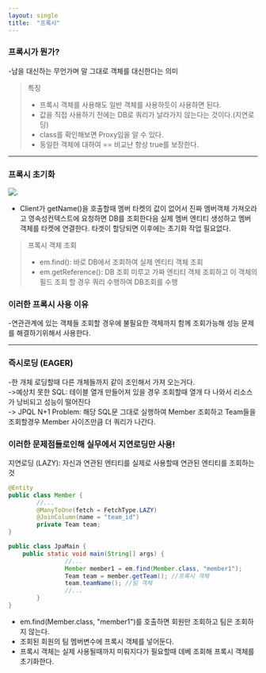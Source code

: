 ```yaml
---
layout: single
title:  "프록시"
---
```


### 프록시가 뭔가?
-남을 대신하는 무언가며 말 그대로 객체를 대신한다는 의미

>특징
 >- 프록시 객체를 사용해도 일반 객체를 사용하듯이 사용하면 된다.
 >- 값을 직접 사용하기 전에는 DB로 쿼리가 날라가지 않는다는 것이다.(지연로딩)
 >- class를 확인해보면  Proxy임을 알 수 있다.
 >- 동일한 객체에 대하여 == 비교난 항상 true를 보장한다.
 
 ---
 
### 프록시 초기화
![.](https://velog.velcdn.com/cloudflare/imcool2551/40509125-dc3d-4e91-9b2d-986c194e252c/%E1%84%89%E1%85%B3%E1%84%8F%E1%85%B3%E1%84%85%E1%85%B5%E1%86%AB%E1%84%89%E1%85%A3%E1%86%BA%202022-04-07%20%E1%84%8B%E1%85%A9%E1%84%92%E1%85%AE%2010.41.50.png)

- Client가 getName()을 호출할때 멤버 타켓의 값이 없어서 진짜 멤버객체 가져오라고 영속성컨텍스트에 요청하면
DB를 조회한다음 실제 멤버 엔티티 생성하고 멤버 객체를 타켓에 연결한다. 타겟이 할당되면 이후에는 초기화 작업 필요없다.

> 프록시 객체 조회
>- em.find(): 바로 DB에서 조회하여 실제 엔티티 객체 조회
>- em.getReference(): DB 조회 미루고 가짜 엔티티 객체 조회하고 이 객체의 필드 조회 할 경우 쿼리 수행하여 DB조회를 수행

### 이러한 프록시 사용 이유
-연관관계에 있는 객체들 조회할 경우에 불필요한 객체까지 함께 조회가능해 성능 문제를 해결하기위해서 사용한다.

---

### 즉시로딩 (EAGER)
-한 개체 로딩할때 다른 개체들까지 같이 조인해서 가져 오는거다.   
->예상치 못한 SQL: 테이블 열개 만들어져 있을 경우 조회할때 열개 다 나와서 리소스가 낭비되고 성능이 떨어진다  
-> JPQL N+1 Problem: 해당 SQL문 그대로 실행하여 Member 조회하고 Team들을 조회할경우 Member 사이즈만큼 더 쿼리가 나간다.

### __이러한 문제점들로인해 실무에서 지연로딩만 사용!__

지연로딩 (LAZY): 자신과 연관된 엔티티를 실제로 사용할때 연관된 엔티티를 조회하는 것
```java
@Entity
public class Member {
		//...
		@ManyToOne(fetch = FetchType.LAZY)
		@JoinColumn(name = "team_id")
		private Team team;
}

public class JpaMain {
    public static void main(String[] args) {
				//...
				Member member1 = em.find(Member.class, "member1");
				Team team = member.getTeam(); //프록시 객체
				team.teamName(); //팀 객체
				//...
		}
}
```
- em.find(Member.class, "member1")를 호출하면 회원만 조회하고 팀은 조회하지 않는다.  
- 조회된 회원의 팀 멤버변수에 프록시 객체를 넣어둔다.  
- 프록시 객체는 실제 사용될때까지 미뤄지다가 필요할때
데베 조회해 프록시 객체를 초기화한다. 